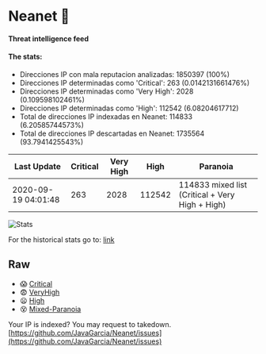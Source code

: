 # Neanet :hocho:
#### Threat intelligence feed
#### The stats:

- Direcciones IP con mala reputacion analizadas: 1850397 (100%)
- Direcciones IP determinadas como 'Critical':  263 (0.0142131661476%)
- Direcciones IP determinadas como 'Very High':  2028 (0.109598102461%)
- Direcciones IP determinadas como 'High':  112542 (6.08204617712)
- Total de direcciones IP indexadas en Neanet:  114833 (6.20585744573%)
- Total de direcciones IP descartadas en Neanet:  1735564 (93.7941425543%)

| Last Update | Critical | Very High | High | Paranoia |
| --- | --- | --- | --- | --- |
| 2020-09-19 04:01:48 | 263 | 2028 | 112542 | 114833 mixed list (Critical + Very High + High)|

![Stats](https://docs.google.com/spreadsheets/d/e/2PACX-1vSnaNMIXVabIpDJjufMlzH7poXnshF3mgd8Is1g9ytUEzVsP5my4Trn8f-xkoLLQ38xpL3HtmUexLo6/pubchart?oid=501124687&format=image)

For the historical stats go to: [link](/stats.csv)
## Raw
- :scream: [Critical](https://raw.githubusercontent.com/JavaGarcia/Neanet/master/blacklists/neanet_critical.txt)
- :fearful: [VeryHigh](https://raw.githubusercontent.com/JavaGarcia/Neanet/master/blacklists/neanet_veryHigh.txtt)
- :frowning: [High](https://raw.githubusercontent.com/JavaGarcia/Neanet/master/blacklists/neanet_high.txt)
- :dizzy_face: [Mixed-Paranoia](https://raw.githubusercontent.com/JavaGarcia/Neanet/master/blacklists/neanet_all.txt)


Your IP is indexed? You may request to takedown. [https://github.com/JavaGarcia/Neanet/issues](https://github.com/JavaGarcia/Neanet/issues)



























































































































































































































































































































































































































































































































































































































































































































































































































































































































